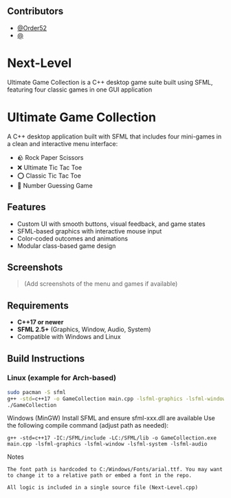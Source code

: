 ## Contributors

- [@Order52](https://github.com/Order52)  
- [@](https://github.com/)

# Next-Level
Ultimate Game Collection is a C++ desktop game suite built using SFML, featuring four classic games in one GUI application

# Ultimate Game Collection

A C++ desktop application built with SFML that includes four mini-games in a clean and interactive menu interface:

- 🪨 Rock Paper Scissors  
- ❌ Ultimate Tic Tac Toe  
- ⭕ Classic Tic Tac Toe  
- 🔢 Number Guessing Game

## Features

- Custom UI with smooth buttons, visual feedback, and game states
- SFML-based graphics with interactive mouse input
- Color-coded outcomes and animations
- Modular class-based game design

## Screenshots

> (Add screenshots of the menu and games if available)

## Requirements

- **C++17 or newer**
- **SFML 2.5+** (Graphics, Window, Audio, System)
- Compatible with Windows and Linux

## Build Instructions

### Linux (example for Arch-based)

```bash
sudo pacman -S sfml
g++ -std=c++17 -o GameCollection main.cpp -lsfml-graphics -lsfml-window -lsfml-system -lsfml-audio
./GameCollection
```

Windows (MinGW)
    Install SFML and ensure sfml-xxx.dll are available
    Use the following compile command (adjust path as needed):
```
g++ -std=c++17 -IC:/SFML/include -LC:/SFML/lib -o GameCollection.exe main.cpp -lsfml-graphics -lsfml-window -lsfml-system -lsfml-audio
```

Notes

    The font path is hardcoded to C:/Windows/Fonts/arial.ttf. You may want to change it to a relative path or embed a font in the repo.

    All logic is included in a single source file (Next-Level.cpp)

  
